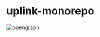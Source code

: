 # uplink-monorepo

![opengraph](https://github.com/calabara-hq/uplink-monorepo/assets/25671462/4f2b57d9-a73c-4d2c-9c9d-8bafb2b2a06f)
